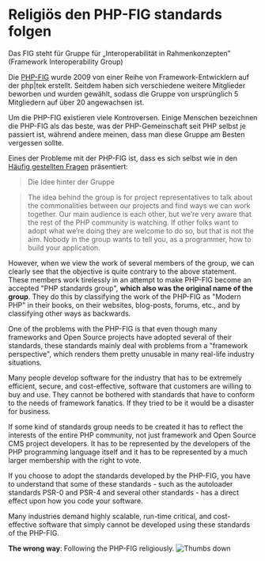 # Religiös den PHP-FIG standards folgen #

Das FIG steht für Gruppe für „Interoperabilität in Rahmenkonzepten” (Framework Interoperability Group) 

Die [PHP-FIG](http://www.php-fig.org/) wurde 2009 von einer Reihe von Framework-Entwicklern auf der php|tek erstellt. Seitdem haben sich verschiedene weitere Mitglieder beworben und wurden gewählt, sodass die Gruppe von ursprünglich 5 Mitgliedern auf über 20 angewachsen ist.

Um die PHP-FIG existieren viele Kontroversen. Einige Menschen bezeichnen die PHP-FIG als das beste, was der PHP-Gemeinschaft seit PHP selbst je passiert ist, während andere meinen, dass man diese Gruppe am Besten vergessen sollte.

Eines der Probleme mit der PHP-FIG ist, dass es sich selbst wie in den [Häufig gestellten Fragen](http://www.php-fig.org/faqs/) präsentiert:

> Die Idee hinter der Gruppe 

> The idea behind the group is for project representatives to talk about the commonalities between our projects and find ways we can work together. Our main audience is each other, but we’re very aware that the rest of the PHP community is watching. If other folks want to adopt what we’re doing they are welcome to do so, but that is not the aim. Nobody in the group wants to tell you, as a programmer, how to build your application.

However, when we view the work of several members of the group, we can clearly see that the objective is quite contrary to the above statement. These members work tirelessly in an attempt to make PHP-FIG become an accepted "PHP standards group", **which also was the original name of the group**. They do this by classifying the work of the PHP-FIG as "Modern PHP" in their books, on their websites, blog-posts, forums, etc., and by classifying other ways as backwards.

One of the problems with the PHP-FIG is that even though many frameworks and Open Source projects have adopted several of their standards, these standards mainly deal with problems from a "framework perspective", which renders them pretty unusable in many real-life industry situations.

Many people develop software for the industry that has to be extremely efficient, secure, and cost-effective, software that customers are willing to buy and use. They cannot be bothered with standards that have to conform to the needs of framework fanatics. If they tried to be it would be a disaster for business.

If some kind of standards group needs to be created it has to reflect the interests of the entire PHP community, not just framework and Open Source CMS project developers. It has to be represented by the developers of the PHP programming language itself and it has to be represented by a much larger membership with the right to vote.

If you choose to adopt the standards developed by the PHP-FIG, you have to understand that some of these standards - such as the autoloader standards PSR-0 and PSR-4 and several other standards - has a direct effect upon how you code your software.

Many industries demand highly scalable, run-time critical, and cost-effective software that simply cannot be developed using these standards of the PHP-FIG.

**The wrong way**: Following the PHP-FIG religiously. ![Thumbs down](/img/thumbs-down.png)
